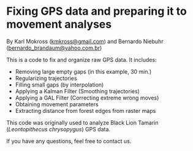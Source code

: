 # Fixing GPS data and preparing it to movement analyses

By Karl Mokross (kmkross@gmail.com) and Bernardo Niebuhr (bernardo_brandaum@yahoo.com.br)

This is a code to fix and organize raw GPS data. It includes:
- Removing large empty gaps (in this example, 30 min.)
- Regularizing trajectories
- Filling small gaps (by interpolation)
- Applying a Kalman Filter (Smoothing trajectories)
- Applying a GAL Filter (Correcting extreme wrong moves)
- Obtaining movement parameters
- Extracting distance from forest edges from raster maps

This code was originally used to analyze Black Lion Tamarin (*Leontopithecus chrysopygus*) GPS data.

If you have any questions, feel free to contact us.
